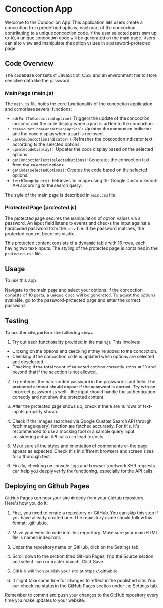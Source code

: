# Concoction App

Welcome to the Concoction App! This application lets users create a concoction from predefined options, each part of the concoction contributing to a unique concoction code. If the user selected parts sum up to 10, a unique concoction code will be generated on the main page. Users can also view and manipulate the option values in a password-protected page.

## Code Overview

The codebase consists of JavaScript, CSS, and an environment file to store sensitive data like the password.

### Main Page (main.js)

The `main.js` file holds the core functionality of the concoction application and comprises several functions:

- `addPartToConcoction(option)`: Triggers the update of the concoction indicator and the code display when a part is added to the concoction.
- `removePartFromConcoction(option)`: Updates the concoction indicator and the code display when a part is removed.
- `updateConcoctionIndicator()`: Refreshes the concoction indicator text according to the selected options.
- `updateCodeDisplay()`: Updates the code display based on the selected options.
- `getConcoctionText(selectedOptions)`: Generates the concoction text from the selected options.
- `getCode(selectedOptions)`: Creates the code based on the selected options.
- `fetchImage(query)`: Retrieves an image using the Google Custom Search API according to the search query.

The style of the main page is described in `main.css` file.

### Protected Page (protected.js)

The protected page secures the manipulation of option values via a password. An input field listens to events and checks the input against a hardcoded password from the `.env` file. If the password matches, the protected content becomes visible.

This protected content consists of a dynamic table with 16 rows, each having two text-inputs. The styling of the protected page is contained in the `protected.css` file.

## Usage

To use this app:

Navigate to the main page and select your options.
If the concoction consists of 10 parts, a unique code will be generated.
To adjust the options available, go to the password-protected page and enter the correct password.

## Testing

To test the site, perform the following steps:

1. Try out each functionality provided in the main.js. This involves:

- Clicking on the options and checking if they're added to the concoction.
- Checking if the concoction code is updated when options are selected and deselected.
- Checking if the total count of selected options correctly stops at 10 and beyond that if the selection is not allowed.

2. Try entering the hard-coded password in the password-input field. The protected content should appear if the password is correct. Try with an incorrect password as well – the input should handle the authentication correctly and not show the protected content.

3. After the protected page shows up, check if there are 16 rows of text-inputs properly shown.

4. Check if the images searched via Google Custom Search API through fetchImage(query) function are fetched accurately. For this, it's recommended to use a mocking tool or a sample query input considering actual API calls can lead to costs.

5. Make sure all the styles and orientation of components on the page appear as expected. Check this in different browsers and screen sizes for a thorough test.

6. Finally, checking on console logs and browser's network XHR requests can help you deeply verify the functioning, especially for the API calls.

## Deploying on Github Pages

GitHub Pages can host your site directly from your GitHub repository. Here's how you do it:

1. First, you need to create a repository on GitHub. You can skip this step if you have already created one. The repository name should follow this format: <yourusername>.github.io.

2. Move your website code into this repository. Make sure your main HTML file is named index.html.

3. Under the repository name on GitHub, click on the Settings tab.

4. Scroll down to the section titled GitHub Pages, find the Source section and select main or master branch. Click Save.

5. GitHub will then publish your site at https://<yourusername>.github.io.

6. It might take some time for changes to reflect in the published site. You can check the status in the GitHub Pages section under the Settings tab.

Remember to commit and push your changes to the GitHub repository every time you make updates to your website.